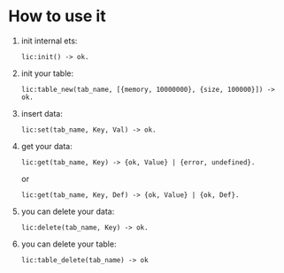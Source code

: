 How to use it
======================================

1. init internal ets:

	```lic:init() -> ok.```

2. init your table:

	```lic:table_new(tab_name, [{memory, 10000000}, {size, 100000}]) -> ok.```

3. insert data:

	```lic:set(tab_name, Key, Val) -> ok.```

4. get your data:

	```lic:get(tab_name, Key) -> {ok, Value} | {error, undefined}.```
    
    or
    
    ```lic:get(tab_name, Key, Def) -> {ok, Value} | {ok, Def}.```

5. you can delete your data:

	```lic:delete(tab_name, Key) -> ok.```

5. you can delete your table:

	```lic:table_delete(tab_name) -> ok```
